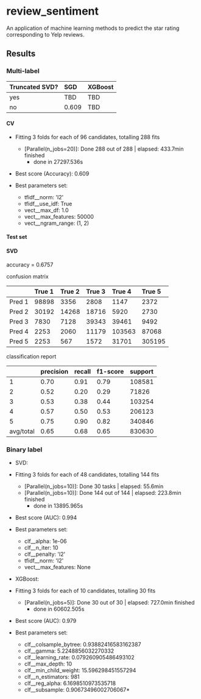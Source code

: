 # review_sentiment
An application of machine learning methods to predict the star rating corresponding to Yelp reviews.


## Results
### Multi-label
| Truncated SVD?  | SGD           | XGBoost |
| :---------------|:--------------|:---------|
| yes             | TBD           | TBD     |
| no              | 0.609         | TBD     |

#### CV
* Fitting 3 folds for each of 96 candidates, totalling 288 fits
  * [Parallel(n_jobs=20)]: Done 288 out of 288 | elapsed: 433.7min finished
    * done in 27297.536s 

* Best score (Accuracy): 0.609
* Best parameters set:
	* tfidf__norm: 'l2'
	* tfidf__use_idf: True
	* vect__max_df: 1.0
	* vect__max_features: 50000
	* vect__ngram_range: (1, 2)
	
#### Test set
#### SVD
accuracy = 0.6757

 confusion matrix
 
|          | True 1     | True 2     | True 3 | True 4  | True 5 |
| :--------|:-----------|:-----------|:--------|:-------|:-------|
| Pred 1   | 98898      | 3356       |   2808  | 1147   | 2372   |
| Pred 2   | 30192      | 14268      |18716    | 5920   | 2730   |
| Pred 3   | 7830       | 7128       | 39343   | 39461  | 9492   |
| Pred 4   | 2253       | 2060       | 11179   | 103563 | 87068  |
| Pred 5   | 2253       | 567        | 1572    | 31701  | 305195 |


 classification report
 
|          | precision  | recall   | f1-score| support|
|:---------|:-----------|:---------|:--------|:-------| 
| 1        | 0.70       | 0.91     | 0.79    | 108581 |
| 2        | 0.52       | 0.20     | 0.29    | 71826  |
| 3        | 0.53       | 0.38     | 0.44    | 103254 |
| 4        | 0.57       | 0.50     | 0.53    | 206123 |
| 5        | 0.75       | 0.90     | 0.82    | 340846 |
|avg/total | 0.65       | 0.68     | 0.65    | 830630 |

### Binary label
* SVD:
* Fitting 3 folds for each of 48 candidates, totalling 144 fits
  * [Parallel(n_jobs=10)]: Done  30 tasks      | elapsed: 55.6min
  * [Parallel(n_jobs=10)]: Done 144 out of 144 | elapsed: 223.8min finished
    * done in 13895.965s

* Best score (AUC): 0.994 
* Best parameters set:
	* clf__alpha: 1e-06
	* clf__n_iter: 10
	* clf__penalty: 'l2'
	* tfidf__norm: 'l2'
	* vect__max_features: None

* XGBoost:
* Fitting 3 folds for each of 10 candidates, totalling 30 fits
  * [Parallel(n_jobs=5)]: Done  30 out of  30 | elapsed: 727.0min finished
    * done in 60602.505s 

* Best score (AUC): 0.979
* Best parameters set:
	* clf__colsample_bytree: 0.93882416583162387
	* clf__gamma: 5.2248856032270332
	* clf__learning_rate: 0.079260905486493102
	* clf__max_depth: 10
	* clf__min_child_weight: 15.596298451557294
	* clf__n_estimators: 981
	* clf__reg_alpha: 6.1698510973535718
	* clf__subsample: 0.90673496002706067*

